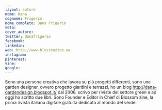 ```yaml
---
layout: autore
nome: Dana
cognome: Frigerio
nome_completo: Dana Frigerio
meta:
cover_autore:
twitter: danafrigerio 
facebook:
linkedin:
web: http://www.blossomzine.eu
instagram:
pinterest:
vine:
google:
---
```

Sono una persona creativa che lavora su più progetti differenti, sono una garden designer, ovvero progetto giardini e terrazzi, 
ho un blog http://dana-gardendesign.blogspot.it/ dal 2008, scrivo per riviste del settore green e ad oggi ho scritto due libri.
Sono Founder e Editor in Chief di Blossom zine, la prima rivista italiana digitale gratuita dedicata al mondo del verde. 